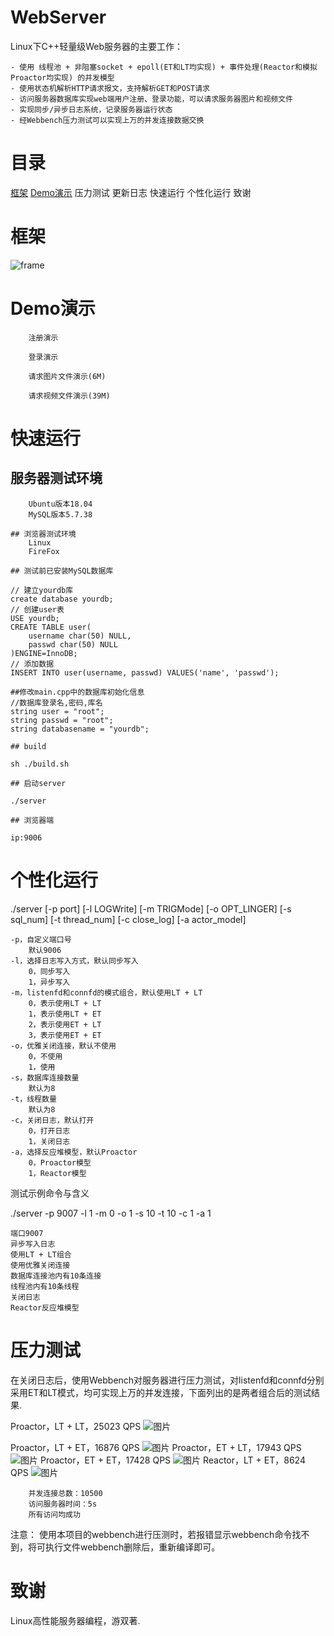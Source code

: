 
# WebServer

Linux下C++轻量级Web服务器的主要工作：

    - 使用 线程池 + 非阻塞socket + epoll(ET和LT均实现) + 事件处理(Reactor和模拟Proactor均实现) 的并发模型
    - 使用状态机解析HTTP请求报文，支持解析GET和POST请求
    - 访问服务器数据库实现web端用户注册、登录功能，可以请求服务器图片和视频文件
    - 实现同步/异步日志系统，记录服务器运行状态
    - 经Webbench压力测试可以实现上万的并发连接数据交换


# 目录
[框架](https://github.com/HIT2020HK/WebServer/blob/web/README.md#%E6%A1%86%E6%9E%B6)   [Demo演示](https://github.com/HIT2020HK/WebServer/blob/web/README.md#demo%E6%BC%94%E7%A4%BA) 	压力测试 	更新日志 快速运行 	个性化运行  致谢

# 框架
![frame](https://user-images.githubusercontent.com/86244913/180124295-b56ceddc-03bc-465d-b5b0-15f20484c6d6.jpg)

# Demo演示

        注册演示

        登录演示

        请求图片文件演示(6M)

        请求视频文件演示(39M)
        
# 快速运行
## 服务器测试环境
        Ubuntu版本18.04
        MySQL版本5.7.38

    ## 浏览器测试环境
        Linux
        FireFox

    ## 测试前已安装MySQL数据库

    // 建立yourdb库
    create database yourdb;
    // 创建user表
    USE yourdb;
    CREATE TABLE user(
        username char(50) NULL,
        passwd char(50) NULL
    )ENGINE=InnoDB;
    // 添加数据
    INSERT INTO user(username, passwd) VALUES('name', 'passwd');

    ##修改main.cpp中的数据库初始化信息
    //数据库登录名,密码,库名
    string user = "root";
    string passwd = "root";
    string databasename = "yourdb";

    ## build

    sh ./build.sh

    ## 启动server

    ./server

    ## 浏览器端

    ip:9006

# 个性化运行

./server [-p port] [-l LOGWrite] [-m TRIGMode] [-o OPT_LINGER] [-s sql_num] [-t thread_num] [-c close_log] [-a actor_model]

    -p，自定义端口号
        默认9006
    -l，选择日志写入方式，默认同步写入
        0，同步写入
        1，异步写入
    -m，listenfd和connfd的模式组合，默认使用LT + LT
        0，表示使用LT + LT
        1，表示使用LT + ET
        2，表示使用ET + LT
        3，表示使用ET + ET
    -o，优雅关闭连接，默认不使用
        0，不使用
        1，使用
    -s，数据库连接数量
        默认为8
    -t，线程数量
        默认为8
    -c，关闭日志，默认打开
        0，打开日志
        1，关闭日志
    -a，选择反应堆模型，默认Proactor
        0，Proactor模型
        1，Reactor模型

测试示例命令与含义

./server -p 9007 -l 1 -m 0 -o 1 -s 10 -t 10 -c 1 -a 1

    端口9007
    异步写入日志
    使用LT + LT组合
    使用优雅关闭连接
    数据库连接池内有10条连接
    线程池内有10条线程
    关闭日志
    Reactor反应堆模型

# 压力测试

在关闭日志后，使用Webbench对服务器进行压力测试，对listenfd和connfd分别采用ET和LT模式，均可实现上万的并发连接，下面列出的是两者组合后的测试结果.

   Proactor，LT + LT，25023 QPS
   ![图片](https://user-images.githubusercontent.com/86244913/180144660-6116e00a-1d09-4d13-ae74-aecc1ebd6c31.png)
        
   Proactor，LT + ET，16876 QPS
        ![图片](https://user-images.githubusercontent.com/86244913/180145515-a812a5be-2e3e-45dd-ba10-81a935e37123.png)
        Proactor，ET + LT，17943 QPS
        ![图片](https://user-images.githubusercontent.com/86244913/180145597-be567ac5-225b-4292-b636-d81c1797a04e.png)
        Proactor，ET + ET，17428 QPS
        ![图片](https://user-images.githubusercontent.com/86244913/180145685-99d5a22a-ea7b-4734-95e1-1e341ab0eeb6.png)
        Reactor，LT + ET，8624 QPS
        ![图片](https://user-images.githubusercontent.com/86244913/180145777-be056f02-06b9-4509-ba53-34d0f57e5103.png)

        并发连接总数：10500
        访问服务器时间：5s
        所有访问均成功

注意： 使用本项目的webbench进行压测时，若报错显示webbench命令找不到，将可执行文件webbench删除后，重新编译即可。

# 致谢

Linux高性能服务器编程，游双著.
